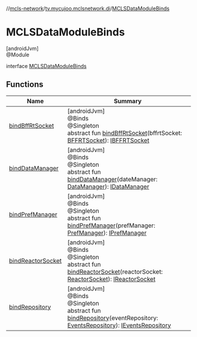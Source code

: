 //[mcls-network](../../../index.md)/[tv.mycujoo.mclsnetwork.di](../index.md)/[MCLSDataModuleBinds](index.md)

# MCLSDataModuleBinds

[androidJvm]\
@Module

interface [MCLSDataModuleBinds](index.md)

## Functions

| Name | Summary |
|---|---|
| [bindBffRtSocket](bind-bff-rt-socket.md) | [androidJvm]<br>@Binds<br>@Singleton<br>abstract fun [bindBffRtSocket](bind-bff-rt-socket.md)(bffrtSocket: [BFFRTSocket](../../tv.mycujoo.mclsnetwork.network.socket/-b-f-f-r-t-socket/index.md)): [IBFFRTSocket](../../tv.mycujoo.mclsnetwork.network.socket/-i-b-f-f-r-t-socket/index.md) |
| [bindDataManager](bind-data-manager.md) | [androidJvm]<br>@Binds<br>@Singleton<br>abstract fun [bindDataManager](bind-data-manager.md)(dateManager: [DataManager](../../tv.mycujoo.mclsnetwork.api/-data-manager/index.md)): [IDataManager](../../tv.mycujoo.mclsnetwork.data/-i-data-manager/index.md) |
| [bindPrefManager](bind-pref-manager.md) | [androidJvm]<br>@Binds<br>@Singleton<br>abstract fun [bindPrefManager](bind-pref-manager.md)(prefManager: [PrefManager](../../tv.mycujoo.mclsnetwork.manager/-pref-manager/index.md)): [IPrefManager](../../tv.mycujoo.mclsnetwork.manager/-i-pref-manager/index.md) |
| [bindReactorSocket](bind-reactor-socket.md) | [androidJvm]<br>@Binds<br>@Singleton<br>abstract fun [bindReactorSocket](bind-reactor-socket.md)(reactorSocket: [ReactorSocket](../../tv.mycujoo.mclsnetwork.network.socket/-reactor-socket/index.md)): [IReactorSocket](../../tv.mycujoo.mclsnetwork.network.socket/-i-reactor-socket/index.md) |
| [bindRepository](bind-repository.md) | [androidJvm]<br>@Binds<br>@Singleton<br>abstract fun [bindRepository](bind-repository.md)(eventRepository: [EventsRepository](../../tv.mycujoo.mclsnetwork.data.repository/-events-repository/index.md)): [IEventsRepository](../../tv.mycujoo.mclsnetwork.domain.repository/-i-events-repository/index.md) |
